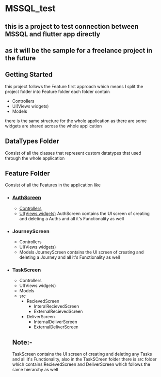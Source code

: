 # MSSQL_test

## this is a project to test connection between MSSQL and flutter app directly

## as it will be the sample for a freelance project in the future


## Getting Started

this project follows the Feature first approach
which means I split the project folder into Feature folder each folder contain 
- Controllers
- UI(Views widgets)
- Models

there is the same structure for the whole application as there are some widgets are shared across the whole application


## DataTypes Folder
Consist of all the classes that represent custom datatypes that used through the whole application


## Feature Folder
Consist of all the Features in the application like

- ### [AuthScreen](./lib/src/Feature/AuthScreen/AuthScreen.dart)
    - [Controllers](./lib/src/Feature/AuthScreen/Controler/AuthScreenController.dart)
    - [UI(Views widgets)](./lib/src/Feature/AuthScreen/Widgets)
     AuthScreen contains the UI screen of creating and deleting a Auths and all it's Functionality as well

- ### JourneyScreen
    - Controllers
    - UI(Views widgets)
    - Models
     JourneyScreen contains the UI screen of creating and deleting a Journey and all it's Functionality as well

- ### TaskScreen
    - Controllers
    - UI(Views widgets)
    - Models
    - src
        - RecievedScreen
            - InteralRecievedScreen
            - ExternalRecievedScreen
        - DeliverScreen
            - InternalDeliverScreen
            - ExternalDeliverScreen

     ## Note:-

     TaskScreen contains the UI screen of creating and deleting any Tasks and all it's Functionality, also in the TaskSCreen folder there is src folder which contains RecievedScreen
     and DeliverScreen which follows the same hierarchy as well


